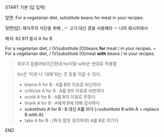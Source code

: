 START
기본 (답 입력)

앞면:
For a vegetarian diet, substitute beans for meat in your recipes.


뒷면(답):
채식주의 식단을 위해 , ㅡ 고기 대신 콩을 사용해라 ㅡ 너의 레시피에서


해석:
82 811 동사 A for B

For a vegetarian diet, / (V)substitute (O)beans **for** meat / in your recipes.
= For a vegetarian diet, / (V)substitute (O)meat **with** beans / in your recipes.

> 외우기 힘들어보이긴한데 for이랑 with은 반대로 작용함

> for은 '이유'나 '대체'되는 것 등을 이끌 수 있다.
> - blame A for B : A를 B의 이유로 비난하다
> - criticize A for B : A를 B의 이유로 비판하다
> - scold A for B : A를 B의 이유로 꾸짖다
> - thank A for B : A에게 B에 대해 감사하다
> - **substitute A for B : B 대신 A를 쓰다 (=substitute B with A = replace B with A)**
> - take A for B : (특히 잘못 생각하여) A를 B로 여기다
<!--ID: 1696649412713-->
END